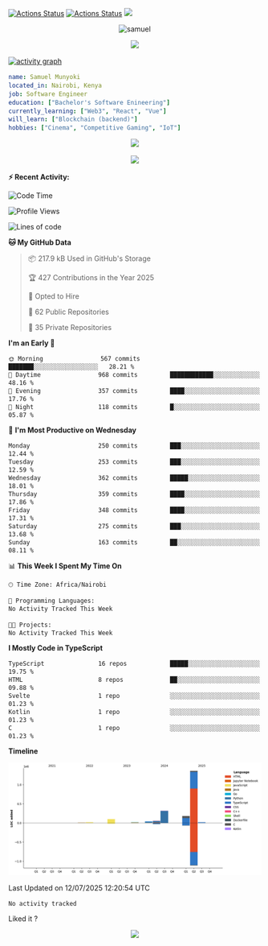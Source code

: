 [![Actions Status](https://github.com/guilyx/guilyx/workflows/wakatime-stats/badge.svg)](https://github.com/samuelmunyoki/samuelmunyoki/actions)
[![Actions Status](https://github.com/guilyx/guilyx/workflows/update-gh-activity/badge.svg)](https://github.com/samuelmunyoki/samuelmunyoki/actions)
![](https://visitor-badge.glitch.me/badge?page_id=samuelmunyoki.samuelmunyoki)

<!-- <p align="center">
<img alt="loficity" width="600px" src="https://github.com/HyunCafe/HyunCafe/raw/main/assests/loficity.gif"</img>
</p> -->

<p align="center">
  <img src="https://socialify.git.ci/samuelmunyoki/samuelmunyoki/image?font=Source%20Code%20Pro&forks=1&issues=1&language=1&name=1&owner=1&pattern=Plus&pulls=1&stargazers=1&theme=Dark" alt="samuel" width="700" height="300" />
</p>



<p align="center">
  <img alig src="https://github-profile-trophy.vercel.app/?username=samuelmunyoki&theme=onedark&column=-1" />
</p>

[![activity graph](https://github-readme-activity-graph.vercel.app/graph?username=samuelmunyoki&theme=github-dark-dimmed&custom_title=Samuel's%20Activity%20Graph&hide_border=true)](https://github.com/ashutosh00710/github-readme-activity-graph)

```yaml
name: Samuel Munyoki
located_in: Nairobi, Kenya
job: Software Engineer 
education: ["Bachelor's Software Enineering"]
currently_learning: ["Web3", "React", "Vue"]
will_learn: ["Blockchain (backend)"]
hobbies: ["Cinema", "Competitive Gaming", "IoT"]
```

<p align="center">
  <img src="https://spotify-github-profile.vercel.app/api/view?uid=11147618695&cover_image=true&theme=novatorem&show_offline=true&background_color=121212&interchange=false&bar_color=53b14f&bar_color_cover=false">
</p>

<p align="center">
  <img src="https://spotify-recently-played-readme.vercel.app/api?user=11147618695&count=5">
</p>


**:zap: Recent Activity:**

<!--START_SECTION:activity-->

<!--END_SECTION:activity-->

<!--START_SECTION:waka-->
![Code Time](http://img.shields.io/badge/Code%20Time-0%20secs-blue)

![Profile Views](http://img.shields.io/badge/Profile%20Views-0-blue)

![Lines of code](https://img.shields.io/badge/From%20Hello%20World%20I%27ve%20Written-2.1%20million%20lines%20of%20code-blue)

**🐱 My GitHub Data** 

> 📦 217.9 kB Used in GitHub's Storage 
 > 
> 🏆 427 Contributions in the Year 2025
 > 
> 💼 Opted to Hire
 > 
> 📜 62 Public Repositories 
 > 
> 🔑 35 Private Repositories 
 > 
**I'm an Early 🐤** 

```text
🌞 Morning                567 commits         ███████░░░░░░░░░░░░░░░░░░   28.21 % 
🌆 Daytime                968 commits         ████████████░░░░░░░░░░░░░   48.16 % 
🌃 Evening                357 commits         ████░░░░░░░░░░░░░░░░░░░░░   17.76 % 
🌙 Night                  118 commits         █░░░░░░░░░░░░░░░░░░░░░░░░   05.87 % 
```
📅 **I'm Most Productive on Wednesday** 

```text
Monday                   250 commits         ███░░░░░░░░░░░░░░░░░░░░░░   12.44 % 
Tuesday                  253 commits         ███░░░░░░░░░░░░░░░░░░░░░░   12.59 % 
Wednesday                362 commits         █████░░░░░░░░░░░░░░░░░░░░   18.01 % 
Thursday                 359 commits         ████░░░░░░░░░░░░░░░░░░░░░   17.86 % 
Friday                   348 commits         ████░░░░░░░░░░░░░░░░░░░░░   17.31 % 
Saturday                 275 commits         ███░░░░░░░░░░░░░░░░░░░░░░   13.68 % 
Sunday                   163 commits         ██░░░░░░░░░░░░░░░░░░░░░░░   08.11 % 
```


📊 **This Week I Spent My Time On** 

```text
🕑︎ Time Zone: Africa/Nairobi

💬 Programming Languages: 
No Activity Tracked This Week

🐱‍💻 Projects: 
No Activity Tracked This Week
```

**I Mostly Code in TypeScript** 

```text
TypeScript               16 repos            █████░░░░░░░░░░░░░░░░░░░░   19.75 % 
HTML                     8 repos             ██░░░░░░░░░░░░░░░░░░░░░░░   09.88 % 
Svelte                   1 repo              ░░░░░░░░░░░░░░░░░░░░░░░░░   01.23 % 
Kotlin                   1 repo              ░░░░░░░░░░░░░░░░░░░░░░░░░   01.23 % 
C                        1 repo              ░░░░░░░░░░░░░░░░░░░░░░░░░   01.23 % 
```



**Timeline**

![Lines of Code chart](https://raw.githubusercontent.com/samuelmunyoki/samuelmunyoki/main/assets/bar_graph.png)


 Last Updated on 12/07/2025 12:20:54 UTC
<!--END_SECTION:waka-->

<!--START_SECTION:waka-simple-->

```text
No activity tracked
```

<!--END_SECTION:waka-simple-->

Liked it ?

<p align="center">
  <img src="https://capsule-render.vercel.app/api?type=waving&color=gradient&height=60&section=footer"/>
</p>

